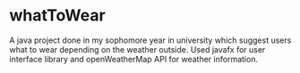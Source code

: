 # whatToWear

A java project done in my sophomore year in university which suggest users what to wear depending on the weather outside. Used javafx for user interface library and 
openWeatherMap API for weather information.
